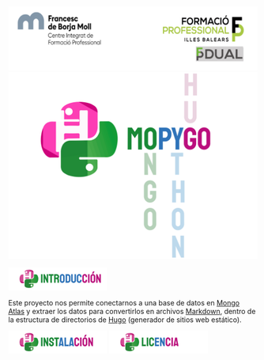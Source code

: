 ![](docs/assets/Cabecera_Logo.png)
![](docs/assets/logoMopygo.png)

<!-- # ✨ Introducción -->
<img src="docs/assets/introduccion.png" width="200px" />

Este proyecto nos permite conectarnos a una base de datos en [Mongo Atlas](https://www.mongodb.com/es/cloud/atlas/efficiency) y extraer los datos para convertirlos en archivos [Markdown](https://docs.github.com/es/github/writing-on-github/getting-started-with-writing-and-formatting-on-github/basic-writing-and-formatting-syntax), dentro de la estructura de directorios de [Hugo](https://gohugo.io/) (generador de sitios web estático).

<!-- 📦 Instalación -->
<img src="docs/assets/instalacion.png" width="200px" />

<!-- 📄 Licencia -->
<img src="docs/assets/licencia.png" width="200px" />

<!-- # Bibliografía -->
